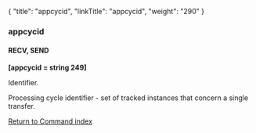 {
    "title": "appcycid",
    "linkTitle": "appcycid",
    "weight": "290"
}<span id="appcycid"></span>

### appcycid

#### RECV, SEND

****\[appcycid = string 249\]****

Identifier.

Processing cycle identifier - set of tracked instances that concern
a single transfer.

[Return to Command index](../../)
